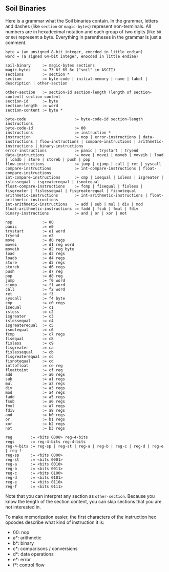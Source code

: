 ## Soil Binaries

Here is a grammar what the Soil binaries contain.
In the grammar, letters and dashes (like `section` or `magic-bytes`) represent non-terminals.
All numbers are in hexadecimal notation and each group of two digits (like `b0` or `00`) represent a byte.
Everything in parentheses in the grammar is just a comment.

```
byte = (an unsigned 8-bit integer, enocded in little endian)
word = (a signed 64-bit integer, enocded in little endian)

soil-binary     := magic-bytes sections
magic-bytes     := 73 6f 69 6c ("soil" in ASCII)
sections        := section *
section         := byte-code | initial-memory | name | label | description | other-section

other-section   := section-id section-length (length of section-content) section-content
section-id      := byte
section-length  := word
section-content := byte *

byte-code                     := byte-code-id section-length instructions
byte-code-id                  := 00
instructions                  := instruction *
instruction                   := nop | error-instructions | data-instructions | flow-instructions | compare-instructions | arithmetic-instructions | binary-instructions
error-instructions            := panic | trystart | tryend
data-instructions             := move | movei | moveb | moveib | load | loadb | store | storeb | push | pop
flow-instructions             := jump | cjump | call | ret | syscall
compare-instructions          := int-compare-instructions | float-compare-instructions
int-compare-instructions      := cmp | isequal | isless | isgreater | islessequal | isgreaterequal | isnotequal
float-compare-instructions    := fcmp | fisequal | fisless | fisgreater | fislessequal | fisgreaterequal | fisnotequal
arithmetic-instructions       := int-arithmetic-instructions | float-arithmetic-instructions
int-arithmetic-instructions   := add | sub | mul | div | mod
float-arithmetic-instructions := fadd | fsub | fmul | fdiv
binary-instructions           := and | or | xor | not

nop             := 00
panic           := e0
trystart        := e1 word
tryend          := e2
move            := d0 regs
movei           := d1 reg word
moveib          := d2 reg byte
load            := d3 regs
loadb           := d4 regs
store           := d5 regs
storeb          := d6 regs
push            := d7 reg
pop             := d8 reg
jump            := f0 word
cjump           := f1 word
call            := f2 word
ret             := f3
syscall         := f4 byte
cmp             := c0 regs
isequal         := c1
isless          := c2
isgreater       := c3
islessequal     := c4
isgreaterequal  := c5
isnotequal      := c6
fcmp            := c7 regs
fisequal        := c8
fisless         := c9
fisgreater      := ca
fislessequal    := cb
fisgreaterequal := cc
fisnotequal     := cd
inttofloat      := ce reg
floattoint      := cf reg
add             := a0 regs
sub             := a1 regs
mul             := a2 regs
div             := a3 regs
mod             := a4 regs
fadd            := a5 regs
fsub            := a6 regs
fmul            := a7 regs
fdiv            := a8 regs
and             := b0 regs
or              := b1 regs
xor             := b2 regs
not             := b3 regs

reg        := <bits 0000> reg-4-bits
regs       := reg-4-bits reg-4-bits
reg-4-bits := reg-sp | reg-st | reg-a | reg-b | reg-c | reg-d | reg-e | reg-f
reg-sp     := <bits 0000>
reg-st     := <bits 0001>
reg-a      := <bits 0010>
reg-b      := <bits 0011>
reg-c      := <bits 0100>
reg-d      := <bits 0101>
reg-e      := <bits 0110>
reg-f      := <bits 0111>
```

Note that you can interpret any section as `other-section`.
Because you know the length of the section content, you can skip sections that you are not interested in.

To make memorization easier, the first characters of the instruction hex opcodes describe what kind of instruction it is:

- 00: nop
- a\*: arithmetic
- b\*: binary
- c\*: comparisons / conversions
- d\*: data operations
- e\*: error
- f\*: control flow

